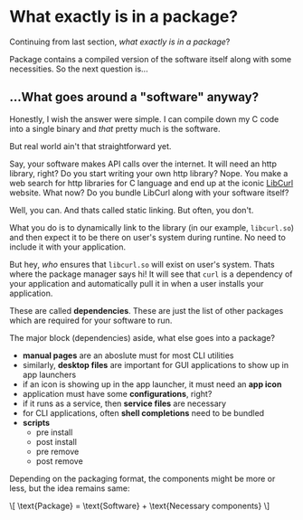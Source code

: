 # What exactly is in a package?

Continuing from last section, *what exactly is in a package*?

Package contains a compiled version of the software itself along with some necessities. So the next question is...

## ...What goes around a "software" anyway?

Honestly, I wish the answer were simple. I can compile down my C code into a single binary and *that* pretty much is the software.

But real world ain't that straightforward yet.

Say, your software makes API calls over the internet. It will need an http library, right? Do you start writing your own http library? Nope. You make a web search for http libraries for C language and end up at the iconic [LibCurl](https://curl.se/libcurl/) website. What now? Do you bundle LibCurl along with your software itself?

Well, you can. And thats called static linking. But often, you don't.

What you do is to dynamically link to the library (in our example, `libcurl.so`) and then expect it to be there on user's system during runtine. No need to include it with your application.

But hey, *who* ensures that `libcurl.so` will exist on user's system. Thats where the package manager says hi! It will see that `curl` is a dependency of your application and automatically pull it in when a user installs your application.

These are called **dependencies**. These are just the list of other packages which are required for your software to run.

The major block (dependencies) aside, what else goes into a package?
- **manual pages** are an aboslute must for most CLI utilities
- similarly, **desktop files** are important for GUI applications to show up in app launchers
- if an icon is showing up in the app launcher, it must need an **app icon**
- application must have some **configurations**, right?
- if it runs as a service, then **service files** are necessary
- for CLI applications, often **shell completions** need to be bundled
- **scripts**
    - pre install
    - post install
    - pre remove
    - post remove

Depending on the packaging format, the components might be more or less, but the idea remains same:

\\[
\text{Package} = \text{Software} + \text{Necessary components}
\\]